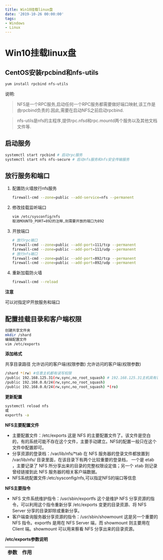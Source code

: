 ```yaml
---
title: Win10挂载linux盘
date: '2019-10-26 00:00:00'
tags:
- Windows
- Linux
---
```

# Win10挂载linux盘

## CentOS安装rpcbind和nfs-utils
```bash
yum install rpcbind nfs-utils
```
说明:
> NFS是一个RPC服务,启动任何一个RPC服务都需要做好端口映射,该工作是由rpcbind负责的.因此,需要在启动NFS之前启动rpcbind.

> nfs-utils是nfs的主程序,提供rpc.nfsd和rpc.mountd两个服务以及其他文档文件等.

## 启动服务
```bash
systemctl start rpcbind # 启动rpc服务
systemctl start nfs nfs-secure # 启动nfs服务和nfs安全传输服务
```

## 放行服务和端口
1. 配置防火墙放行nfs服务

   ```bash
   firewall-cmd --zone=public --add-service=nfs --permanent
   ```

2. 修改挂载监听端口

   ```bash
   vim /etc/sysconfig/nfs
   取消MOUNTD_PORT=892的注释,则需要开放的端口为892
   ```

3. 开放端口

   ```bash
   # 放行rpc端口
   firewall-cmd --zone=public --add-port=111/tcp --permanent
   firewall-cmd --zone=public --add-port=111/udp --permanent
   # 放行nfs端口
   firewall-cmd --zone=public --add-port=892/tcp --permanent
   firewall-cmd --zone=public --add-port=892/udp --permanent
   ```

4. 重新加载防火墙

   ```bash
   firewall-cmd --reload
   ```

**注意**

可以对指定IP开放服务和端口

## 配置挂载目录和客户端权限
```bash
创建共享文件夹
mkdir /shard
编辑配置文件
vim /etc/exports
```
**添加格式**

共享目录路径 允许访问的客户端(权限参数) 允许访问的客户端(权限参数)
```bash
/shard *(rw) #任意主机都有读写权限
/public 192.168.125.31(rw,sync,no_root_squash) # 192.168.125.31主机具有读写权限,并且使用root用户登录时,具有root权限
/public 192.168.0.0/24(rw,sync,no_root_squash)
/public 192.168.0.0/24(rw,sync,no_root_squash) *(ro)
```
**更新配置**

```bash
systemctl reload nfs
或
exportfs -a
```
**NFS主要配置文件**
- 主要配置文件：/etc/exports
这是 NFS 的主要配置文件了。该文件是空白的，有的系统可能不存在这个文件，主要手动建立。NFS的配置一般只在这个文件中配置即可。
- 分享资源的登录档：/var/lib/nfs/*tab
在 NFS 服务器的登录文件都放置到 /var/lib/nfs/ 目录里面，在该目录下有两个比较重要的登录档， 一个是 etab ，主要记录了 NFS 所分享出来的目录的完整权限设定值；另一个 xtab 则记录曾经链接到此 NFS 服务器的相关客户端数据。
- NFS系统配置文件:/etc/sysconfig/nfs,可以指定NFS的端口等信息

**NFS主要指令**
- NFS 文件系统维护指令：/usr/sbin/exportfs
这个是维护 NFS 分享资源的指令，可以利用这个指令重新分享 /etc/exports 变更的目录资源、将 NFS Server 分享的目录卸除或重新分享。
- 客户端查询服务器分享资源的指令：/usr/sbin/showmount
这是另一个重要的 NFS 指令。exportfs 是用在 NFS Server 端，而 showmount 则主要用在 Client 端。showmount 可以用来察看 NFS 分享出来的目录资源。

**/etc/exports参数说明**

参数 | 作用
--- | ---
